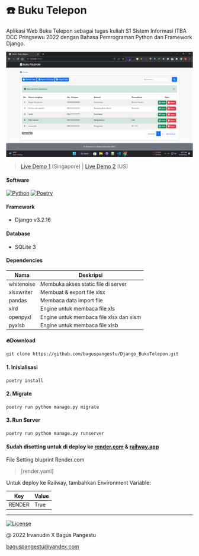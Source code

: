 # ☎️ Buku Telepon

Aplikasi Web Buku Telepon sebagai tugas kuliah S1 Sistem Informasi ITBA DCC Pringsewu 2022 dengan Bahasa Pemrograman Python dan Framework Django.

![Screenshot](application/static/images/screenshot.png)

> [Live Demo 1](https://bukutelepon.onrender.com) (Singapore) | [Live Demo 2](https://kelompok1-bukutelepon.up.railway.app) (US)

#### Software

[![Python](https://img.shields.io/badge/Python-3.7.0-blue)](https://www.python.org/downloads)
[![Poetry](https://img.shields.io/badge/Poetry-1.2.2-orange)](https://python-poetry.org/docs/#installation)

#### Framework

- Django v3.2.16

#### Database

- SQLite 3

#### Dependencies

| Nama       | Deskripsi                               |
| ---------- | --------------------------------------- |
| whitenoise | Membuka akses static file di server     |
| xlsxwriter | Membuat & export file xlsx              |
| pandas     | Membaca data import file                |
| xlrd       | Engine untuk membaca file xls           |
| openpyxl   | Engine untuk membaca file xlsx dan xlsm |
| pyxlsb     | Engine untuk membaca file xlsb          |

#### 🔥Download

```
git clone https://github.com/baguspangestu/Django_BukuTelepon.git
```

#### 1. Inisialisasi

```
poetry install
```

#### 2. Migrate

```
poetry run python manage.py migrate
```

#### 3. Run Server

```
poetry run python manage.py runserver
```

#### Sudah disetting untuk di deploy ke [render.com](https://render.com) & [railway.app](https://railway.app)

File Setting bluprint Render.com

> [render.yaml]

Untuk deploy ke Railway, tambahkan Environment Variable:

| Key    | Value |
| ------ | ----- |
| RENDER | True  |

---

[![License](https://img.shields.io/badge/License-MIT-green)](LICENSE.md)

@ 2022 Irvanudin X Bagus Pangestu

<baguspangestu@yandex.com>
